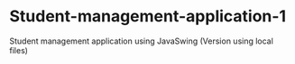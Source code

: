 # Student-management-application-1
Student management application using JavaSwing (Version using local files)
 
